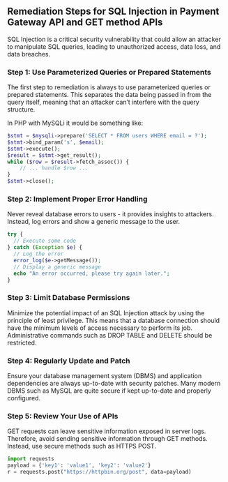 

## Remediation Steps for SQL Injection in Payment Gateway API and GET method APIs

SQL Injection is a critical security vulnerability that could allow an attacker to manipulate SQL queries, leading to unauthorized access, data loss, and data breaches. 

### Step 1: Use Parameterized Queries or Prepared Statements
The first step to remediation is always to use parameterized queries or prepared statements. This separates the data being passed in from the query itself, meaning that an attacker can’t interfere with the query structure.

In PHP with MySQLi it would be something like:
```php
$stmt = $mysqli->prepare('SELECT * FROM users WHERE email = ?');
$stmt->bind_param('s', $email);
$stmt->execute();
$result = $stmt->get_result();
while ($row = $result->fetch_assoc()) {
    // ... handle $row ...
}
$stmt->close();
```
### Step 2: Implement Proper Error Handling
Never reveal database errors to users - it provides insights to attackers. Instead, log errors and show a generic message to the user. 

```php
try {
  // Execute some code
} catch (Exception $e) {
  // Log the error
  error_log($e->getMessage());
  // Display a generic message
  echo "An error occurred, please try again later.";
}
```
### Step 3: Limit Database Permissions
Minimize the potential impact of an SQL Injection attack by using the principle of least privilege. This means that a database connection should have the minimum levels of access necessary to perform its job. Administrative commands such as DROP TABLE and DELETE should be restricted.

### Step 4: Regularly Update and Patch
Ensure your database management system (DBMS) and application dependencies are always up-to-date with security patches. Many modern DBMS such as MySQL are quite secure if kept up-to-date and properly configured.

### Step 5: Review Your Use of APIs
GET requests can leave sensitive information exposed in server logs. Therefore, avoid sending sensitive information through GET methods. Instead, use secure methods such as HTTPS POST.

```python
import requests
payload = {'key1': 'value1', 'key2': 'value2'}
r = requests.post("https://httpbin.org/post", data=payload)
```